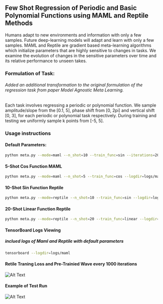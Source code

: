 ## Few Shot Regression of Periodic and Basic Polynomial Functions using MAML and Reptile Methods

Humans adapt to new environments and information with only a few samples. Future deep-learning models will adapt and learn with only a few samples. MAML and Reptile are gradient based meta-learning algorithms which initialize parameters that are highly sensitive to changes in tasks. We examine the evolution of changes in the sensitive parameters over time and its relative performance to unseen takes.  

### Formulation of Task: 
###### Added an additional transformation to the original formulation of the regression task from paper Model Agnostic Meta Learning.  
Each task involves regressing a periodic or polynomial function. We sample amplitude/slope from the [0.1, 5], phase shift from [0, 2pi] and vertical shift [0, 3], for each periodic or polynomial task respectively. During training and testing we uniformly sample k points from [-5, 5]. 

### Usage instructions
#### Default Parameters:
```bash
python meta.py --mode=maml --n_shot=10 --train_func=sin --iterations=20000 --outer_step_size=0.05 --inner_step_size=0.02 --inner_grad_steps=1 --eval_grad_steps=10 --eval_iters=5 --logdir=logs/maml --seed=1
```
#### 5-Shot Cos Function MAML 
```bash
python meta.py --mode=maml --n_shot=5 --train_func=cos --logdir=logs/maml_5
```
#### 10-Shot Sin Function Reptile
``` bash
python meta.py --mode=reptile --n_shot=10 --train_func=sin --logdir=logs/reptile_20
```
#### 20-Shot Linear Function Reptile
``` bash
python meta.py --mode=reptile --n_shot=20 --train_func=linear --logdir=logs/reptile_linear_20
```

#### TensorBoard Logs Viewing 
##### inclued logs of Maml and Reptile with default parameters
``` bash
tensorboard --logdir=logs/maml
```
#### Retile Traning Loss and Pre-Trainied Wave every 1000 iterations
![Alt Text](https://github.com/vinit97/Few-Shot-Regression-Meta-Learning/blob/master/logs/train_reptile.png)
#### Example of Test Run
![Alt Text](https://github.com/vinit97/Few-Shot-Regression-Meta-Learning/blob/master/logs/test_reptile.png)
